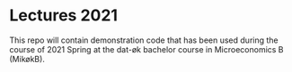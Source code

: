 # Lectures 2021

This repo will contain demonstration code that has been used during the course of 2021 Spring at the dat-øk bachelor course in Microeconomics B (MikøkB). 

